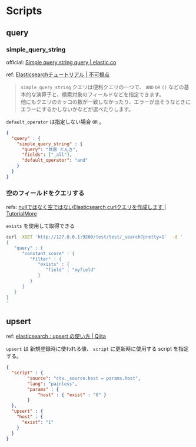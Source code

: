 # Scripts

## query

### simple_query_string

official: [Simple query string query | elastic.co](https://www.elastic.co/guide/en/elasticsearch/reference/master/query-dsl-simple-query-string-query.html)

ref: [Elasticsearchチュートリアル | 不可視点](http://code46.hatenablog.com/entry/2014/01/21/115620)  
> `simple_query_string` クエリは便利クエリの一つで、 `AND` `OR` `()` などの基本的な演算子と、検索対象のフィールドなどを指定できます。  
> 他にもクエリのカッコの数が一致しなかったり、エラーが出そうなときにエラーにするかしないかなどが選べたりします。

`default_operator` は指定しない場合 `OR` 。

```json
{
  "query" : {
    "simple_query_string" : {
      "query": "目黒 とんき",
      "fields": ["_all"],
      "default_operator": "and"
    }
  }
}
```

### 空のフィールドをクエリする

refs: [nullではなく空ではないElasticsearch curlクエリを作成します | TutorialMore](https://tutorialmore.com/questions-1154656.htm)

`exists` を使用して取得できる

```bash
curl -XGET 'http://127.0.0.1:9200/test/test/_search?pretty=1'  -d '
{
   "query" : {
      "constant_score" : {
         "filter" : {
            "exists" : {
               "field" : "myfield"
            }
         }
      }
   }
}
'
```

## upsert

ref: [elasticsearch : upsert の使い方 | Qiita](https://qiita.com/uturned0/items/582ddbdad87074a88c48)

`upsert` は 新規登録時に使われる値、 `script` に更新時に使用する script を指定する。

```json
{
  "script" : {
        "source": "ctx._source.host = params.host",
        "lang": "painless",
        "params" : {
            "host" : { "exist" : "0" }
        }
  },
  "upsert" : {
    "host" : {
      "exist": "1"
    }
  }
}
```
